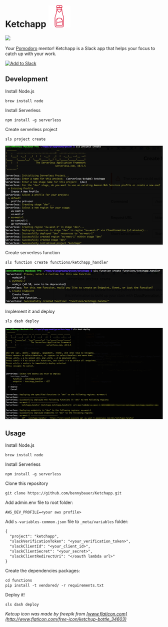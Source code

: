 # Ketchapp <img src="./assets/food.png" width="70"/>
[![](https://travis-ci.org/bennybauer/Ketchapp.svg?branch=master)](https://travis-ci.org/bennybauer/Ketchapp)


Your [Pomodoro](http://pomodorotechnique.com/) mentor! Ketchapp is a Slack app that helps your focus to catch up with your work.

<a href="https://slack.com/oauth/authorize?scope=incoming-webhook,commands&client_id=2778138625.38014984439"><img alt="Add to Slack" height="40" width="139" src="https://platform.slack-edge.com/img/add_to_slack.png" srcset="https://platform.slack-edge.com/img/add_to_slack.png 1x, https://platform.slack-edge.com/img/add_to_slack@2x.png 2x" /></a>

## Development
Install Node.js

	brew install node

Install Serverless

	npm install -g serverless
	
Create serverless project
	
	sls project create
	
![](./assets/ketchapp1.jpg)

Create serverless function
	
	sls function create functions/ketchapp_handler
![](./assets/ketchapp2.jpg)

Implement it and deploy

	sls dash deploy
![](./assets/ketchapp3.jpg)



## Usage
Install Node.js

	brew install node

Install Serverless

	npm install -g serverless

Clone this repository

	git clone https://github.com/bennybauer/Ketchapp.git
	

Add admin.env file to root folder:

```
AWS_DEV_PROFILE=<your aws profile>
```

Add `s-variables-common.json` file to `_meta/variables` folder:

```
{
  "project": "ketchapp",
  "slackVerificationToken": "<your_verification_token>",
  "slackClientId": "<your_client_id>",
  "slackClientSecret": "<your_secret>",
  "slackClientRedirectUri": "</oauth lambda url>"
}
```


Create the dependencies packages:

```
cd functions
pip install -t vendored/ -r requirements.txt
```

Deploy it!

	sls dash deploy





*Ketcup icon was made by freepik from [www.flaticon.com](http://www.flaticon.com/free-icon/ketchup-bottle_34603)*
